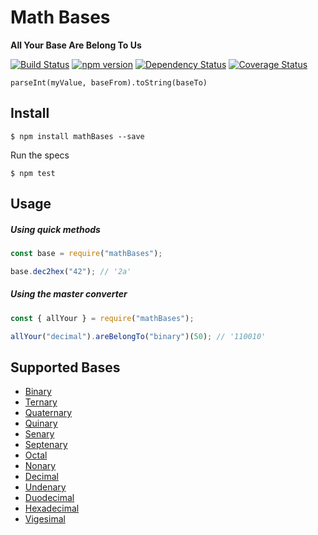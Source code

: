 # Math Bases

**All Your Base Are Belong To Us**

[![Build Status](https://travis-ci.org/hebertcisco/mathBases.svg?branch=master)](https://travis-ci.org/hebertcisco/mathBases) [![npm version](http://img.shields.io/npm/v/mathBases.svg)](https://npmjs.org/package/mathBases) [![Dependency Status](https://david-dm.org/hebertcisco/mathBases.svg)](https://david-dm.org/hebertcisco/mathBases) [![Coverage Status](https://coveralls.io/repos/github/hebertcisco/mathBases/badge.svg?branch=master)](https://coveralls.io/github/hebertcisco/mathBases?branch=master)

```
parseInt(myValue, baseFrom).toString(baseTo)
```

## Install

```
$ npm install mathBases --save
```

Run the specs

```
$ npm test
```

## Usage

##### Using quick methods

```js
const base = require("mathBases");

base.dec2hex("42"); // '2a'
```

##### Using the master converter

```js
const { allYour } = require("mathBases");

allYour("decimal").areBelongTo("binary")(50); // '110010'
```

## Supported Bases

- [Binary](#Binary)
- [Ternary](#Ternary)
- [Quaternary](#Quaternary)
- [Quinary](#Quinary)
- [Senary](#Senary)
- [Septenary](#Septenary)
- [Octal](#Octal)
- [Nonary](#Nonary)
- [Decimal](#Decimal)
- [Undenary](#Undenary)
- [Duodecimal](#Duodecimal)
- [Hexadecimal](#Hexadecimal)
- [Vigesimal](#Vigesimal)
